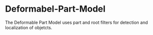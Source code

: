 # Deformabel-Part-Model
The Deformable Part Model uses part and root filters for detection and localization of objetcts.
